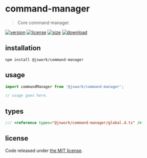# command-manager
> Core command manager.

[![version][version-image]][version-url]
[![license][license-image]][license-url]
[![size][size-image]][size-url]
[![download][download-image]][download-url]

## installation
```shell
npm install @jswork/command-manager
```

## usage
```js
import commandManager from '@jswork/command-manager';

// usage goes here.
```

## types
```ts
/// <reference types="@jswork/command-manager/global.d.ts" />
```

## license
Code released under [the MIT license](https://github.com/afeiship/command-manager/blob/master/LICENSE.txt).

[version-image]: https://img.shields.io/npm/v/@jswork/command-manager
[version-url]: https://npmjs.org/package/@jswork/command-manager

[license-image]: https://img.shields.io/npm/l/@jswork/command-manager
[license-url]: https://github.com/afeiship/command-manager/blob/master/LICENSE.txt

[size-image]: https://img.shields.io/bundlephobia/minzip/@jswork/command-manager
[size-url]: https://github.com/afeiship/command-manager/blob/master/dist/index.min.js

[download-image]: https://img.shields.io/npm/dm/@jswork/command-manager
[download-url]: https://www.npmjs.com/package/@jswork/command-manager
